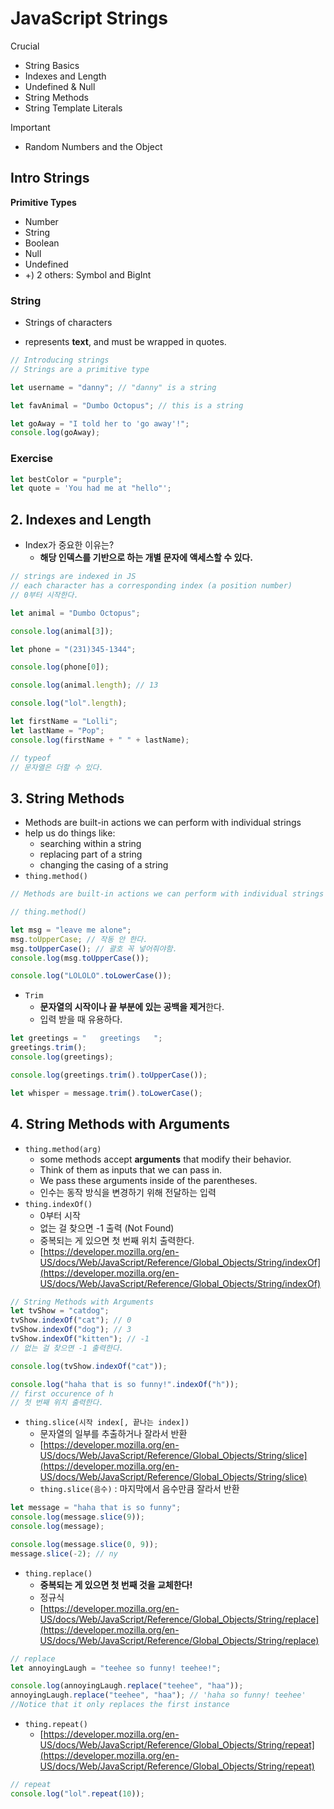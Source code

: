 # JavaScript Strings

Crucial

- String Basics
- Indexes and Length
- Undefined & Null
- String Methods
- String Template Literals

Important

- Random Numbers and the Object

## Intro Strings

**Primitive Types**

- Number
- String
- Boolean
- Null
- Undefined
- +) 2 others: Symbol and BigInt

### String

- Strings of characters

- represents **text**, and must be wrapped in quotes.

```jsx
// Introducing strings
// Strings are a primitive type

let username = "danny"; // "danny" is a string

let favAnimal = "Dumbo Octopus"; // this is a string

let goAway = "I told her to 'go away'!";
console.log(goAway);
```

### Exercise

```jsx
let bestColor = "purple";
let quote = 'You had me at "hello"';
```

## 2. Indexes and Length

- Index가 중요한 이유는?
  - **해당 인덱스를 기반으로 하는 개별 문자에 액세스할 수 있다.**

```jsx
// strings are indexed in JS
// each character has a corresponding index (a position number)
// 0부터 시작한다.

let animal = "Dumbo Octopus";

console.log(animal[3]);

let phone = "(231)345-1344";

console.log(phone[0]);

console.log(animal.length); // 13

console.log("lol".length);

let firstName = "Lolli";
let lastName = "Pop";
console.log(firstName + " " + lastName);

// typeof
// 문자열은 더할 수 있다.
```

## 3. String Methods

- Methods are built-in actions we can perform with individual strings
- help us do things like:
  - searching within a string
  - replacing part of a string
  - changing the casing of a string
- `thing.method()`

```jsx
// Methods are built-in actions we can perform with individual strings

// thing.method()

let msg = "leave me alone";
msg.toUpperCase; // 작동 안 한다.
msg.toUpperCase(); // 괄호 꼭 넣어줘야함.
console.log(msg.toUpperCase());

console.log("LOLOLO".toLowerCase());
```

- `Trim`
  - **문자열의 시작이나 끝 부분에 있는 공백을 제거**한다.
  - 입력 받을 때 유용하다.

```jsx
let greetings = "   greetings   ";
greetings.trim();
console.log(greetings);

console.log(greetings.trim().toUpperCase());

let whisper = message.trim().toLowerCase();
```

## 4. String Methods with Arguments

- `thing.method(arg)`
  - some methods accept **arguments** that modify their behavior.
  - Think of them as inputs that we can pass in.
  - We pass these arguments inside of the parentheses.
  - 인수는 동작 방식을 변경하기 위해 전달하는 입력
- `thing.indexOf()`
  - 0부터 시작
  - 없는 걸 찾으면 -1 출력 (Not Found)
  - 중복되는 게 있으면 첫 번째 위치 출력한다.
  - [https://developer.mozilla.org/en-US/docs/Web/JavaScript/Reference/Global_Objects/String/indexOf](https://developer.mozilla.org/en-US/docs/Web/JavaScript/Reference/Global_Objects/String/indexOf)

```jsx
// String Methods with Arguments
let tvShow = "catdog";
tvShow.indexOf("cat"); // 0
tvShow.indexOf("dog"); // 3
tvShow.indexOf("kitten"); // -1
// 없는 걸 찾으면 -1 출력한다.

console.log(tvShow.indexOf("cat"));

console.log("haha that is so funny!".indexOf("h"));
// first occurence of h
// 첫 번째 위치 출력한다.
```

- `thing.slice(시작 index[, 끝나는 index])`
  - 문자열의 일부를 추출하거나 잘라서 반환
  - [https://developer.mozilla.org/en-US/docs/Web/JavaScript/Reference/Global_Objects/String/slice](https://developer.mozilla.org/en-US/docs/Web/JavaScript/Reference/Global_Objects/String/slice)
  - `thing.slice(음수)` : 마지막에서 음수만큼 잘라서 반환

```jsx
let message = "haha that is so funny";
console.log(message.slice(9));
console.log(message);

console.log(message.slice(0, 9));
message.slice(-2); // ny
```

- `thing.replace()`
  - **중복되는 게 있으면 첫 번째 것을 교체한다!**
  - 정규식
  - [https://developer.mozilla.org/en-US/docs/Web/JavaScript/Reference/Global_Objects/String/replace](https://developer.mozilla.org/en-US/docs/Web/JavaScript/Reference/Global_Objects/String/replace)

```jsx
// replace
let annoyingLaugh = "teehee so funny! teehee!";

console.log(annoyingLaugh.replace("teehee", "haa"));
annoyingLaugh.replace("teehee", "haa"); // 'haha so funny! teehee'
//Notice that it only replaces the first instance
```

- `thing.repeat()`
  - [https://developer.mozilla.org/en-US/docs/Web/JavaScript/Reference/Global_Objects/String/repeat](https://developer.mozilla.org/en-US/docs/Web/JavaScript/Reference/Global_Objects/String/repeat)

```jsx
// repeat
console.log("lol".repeat(10));
```
